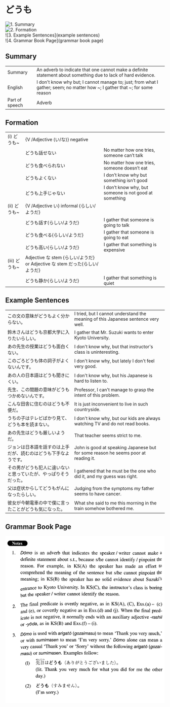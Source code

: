 # どうも

![1. Summary](summary)<br>
![2. Formation](formation)<br>
![3. Example Sentences](example sentences)<br>
![4. Grammar Book Page](grammar book page)<br>


## Summary

<table><tr>   <td>Summary</td>   <td>An adverb to indicate that one cannot make a definite statement about something due to lack of hard evidence.</td></tr><tr>   <td>English</td>   <td>I don't know why but; I cannot manage to; just; from what I gather; seem; no matter how ~; I gather that ~; for some reason</td></tr><tr>   <td>Part of speech</td>   <td>Adverb</td></tr></table>

## Formation

<table class="table"> <tbody><tr class="tr head"> <td class="td"><span class="numbers">(i)</span> <span> <span class="concept">どうも</span><span class="bold">~</span></span></td> <td class="td"><span>{V /Adjective (い/な)} negative</span></td> <td class="td"><span>&nbsp;</span></td> </tr> <tr class="tr"> <td class="td"><span>&nbsp;</span></td> <td class="td"><span class="concept">どうも</span><span>話せない</span> </td> <td class="td"><span>No matter how one tries,    someone can’t talk</span></td> </tr> <tr class="tr"> <td class="td"><span>&nbsp;</span></td> <td class="td"><span class="concept">どうも</span><span>食べられない</span> </td> <td class="td"><span>No matter how one tries,    someone doesn’t eat</span></td> </tr> <tr class="tr"> <td class="td"><span>&nbsp;</span></td> <td class="td"><span class="concept">どうも</span><span>よくない</span> </td> <td class="td"><span>I don’t know why but    something isn’t good</span></td> </tr> <tr class="tr"> <td class="td"><span>&nbsp;</span></td> <td class="td"><span class="concept">どうも</span><span>上手じゃない</span> </td> <td class="td"><span>I don’t know why, but    someone is not good at something</span></td> </tr> <tr class="tr head"> <td class="td"><span class="numbers">(ii)</span> <span> <span class="concept">どうも</span><span class="bold">~</span></span></td> <td class="td"><span>{V /Adjective い} informal {らしい/ようだ}</span></td> <td class="td"><span>&nbsp;</span></td> </tr> <tr class="tr"> <td class="td"><span>&nbsp;</span></td> <td class="td"><span class="concept">どうも</span><span>話す</span><span>{らしい/ようだ}</span></td> <td class="td"><span>I gather that someone is    going to talk</span></td> </tr> <tr class="tr"> <td class="td"><span>&nbsp;</span></td> <td class="td"><span class="concept">どうも</span><span>食べる</span><span>{らしい/ようだ}</span></td> <td class="td"><span>I gather that someone is    going to eat</span></td> </tr> <tr class="tr"> <td class="td"><span>&nbsp;</span></td> <td class="td"><span class="concept">どうも</span><span>高い</span><span>{らしい/ようだ}</span></td> <td class="td"><span>I gather that something is expensive</span></td> </tr> <tr class="tr head"> <td class="td"><span class="numbers">(iii) </span><span class="concept">どうも</span><span class="bold"><span>~</span> </span></td> <td class="td"><span>Adjective    な stem {らしい/ようだ}    or Adjective な stem だった{らしい/ようだ}</span></td> <td class="td"><span>&nbsp;</span></td> </tr> <tr class="tr"> <td class="td"><span>&nbsp;</span></td> <td class="td"><span class="concept">どうも</span><span>静か</span><span>{らしい/ようだ}</span></td> <td class="td"><span>I gather that something is    quiet</span></td> </tr> </tbody></table>

## Example Sentences

<table><tr>   <td>この文の意昧がどうもよく分からない。</td>   <td>I tried, but I cannot understand the meaning of this Japanese sentence very well.</td></tr><tr>   <td>鈴木さんはどうも京都大学に入りたいらしい。</td>   <td>I gather that Mr. Suzuki wants to enter Kyoto University.</td></tr><tr>   <td>あの先生の授業はどうも面白くない。</td>   <td>I don't know why, but that instructor's class is uninteresting.</td></tr><tr>   <td>このごろどうも体の詞子がよくないんです。</td>   <td>I don't know why, but lately I don't feel very good.</td></tr><tr>   <td>あの人の日本語はどうも聞きにくい。</td>   <td>I don't know why, but his Japanese is hard to listen to.</td></tr><tr>   <td>先生、この間題の意味がどうもつかめないんです。</td>   <td>Professor, I can't manage to grasp the intent of this problem.</td></tr><tr>   <td>こんな田舎に住むのはどうも不便だ。</td>   <td>It is just inconvenient to live in such countryside.</td></tr><tr>   <td>うちの子はテレビばかり見て、どうも本を読まない。</td>   <td>I don't know why, but our kids are always watching TV and do not read books.</td></tr><tr>   <td>あの先生はどうも厳しいようだ。</td>   <td>That teacher seems strict to me.</td></tr><tr>   <td>ジョンは日本語を話すのは上手だが、読むのはどうも下手なようです。</td>   <td>John is good at speaking Japanese but for some reason he seems poor at reading it.</td></tr><tr>   <td>その男がどうも犯人に違いないと思っていたが、やっぱりそうだった。</td>   <td>I gathered that he must be the one who did it, and my guess was right.</td></tr><tr>   <td>父は症状からしてどうもがんになったらしい。</td>   <td>Judging from the symptoms my father seems to have cancer.</td></tr><tr>   <td>彼女が今朝電車の中で僕に言ったことがどうも気になった。</td>   <td>What she said to me this morning in the train somehow bothered me.</td></tr></table>

## Grammar Book Page

![](../img/Intermediateどうも.png)

